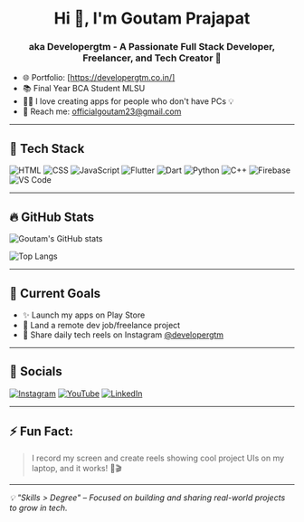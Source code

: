 <!-- 👋 Custom GitHub Profile README for developergtm -->

<h1 align="center">Hi 👋, I'm Goutam Prajapat</h1>
<h3 align="center">aka Developergtm - A Passionate Full Stack Developer, Freelancer, and Tech Creator 🚀</h3>

- 🌐 Portfolio: [https://developergtm.co.in/]
- 📚 Final Year BCA Student MLSU
- 🧑‍💻 I love creating apps for people who don't have PCs 💡
- 📩 Reach me: [officialgoutam23@gmail.com](mailto:officialgoutam23@gmail.com)

---

## 🚀 Tech Stack
![HTML](https://img.shields.io/badge/-HTML-E34F26?style=for-the-badge&logo=html5&logoColor=white)
![CSS](https://img.shields.io/badge/-CSS-1572B6?style=for-the-badge&logo=css3&logoColor=white)
![JavaScript](https://img.shields.io/badge/-JavaScript-F7DF1E?style=for-the-badge&logo=javascript&logoColor=black)
![Flutter](https://img.shields.io/badge/-Flutter-02569B?style=for-the-badge&logo=flutter&logoColor=white)
![Dart](https://img.shields.io/badge/-Dart-0175C2?style=for-the-badge&logo=dart&logoColor=white)
![Python](https://img.shields.io/badge/-Python-3776AB?style=for-the-badge&logo=python&logoColor=white)
![C++](https://img.shields.io/badge/-C++-00599C?style=for-the-badge&logo=cplusplus&logoColor=white)
![Firebase](https://img.shields.io/badge/-Firebase-FFCA28?style=for-the-badge&logo=firebase&logoColor=black)
![VS Code](https://img.shields.io/badge/-VSCode-007ACC?style=for-the-badge&logo=visual-studio-code&logoColor=white)

---

## 🔥 GitHub Stats
![Goutam's GitHub stats](https://github-readme-stats.vercel.app/api?username=developergtm&show_icons=true&theme=radical&count_private=true)

![Top Langs](https://github-readme-stats.vercel.app/api/top-langs/?username=developergtm&layout=compact&theme=radical)

---

## 🎯 Current Goals
- ✨ Launch my apps on Play Store
- 💼 Land a remote dev job/freelance project
- 🎥 Share daily tech reels on Instagram [@developergtm](https://www.instagram.com/developergtm/)

---

## 📸 Socials
[![Instagram](https://img.shields.io/badge/Instagram-E4405F?style=for-the-badge&logo=instagram&logoColor=white)](https://instagram.com/developergtm)
[![YouTube](https://img.shields.io/badge/YouTube-red?style=for-the-badge&logo=youtube&logoColor=white)](https://youtube.com/@developergtm)
[![LinkedIn](https://img.shields.io/badge/LinkedIn-blue?style=for-the-badge&logo=linkedin&logoColor=white)](https://www.linkedin.com/in/goutamprajapat)

---

## ⚡ Fun Fact:
> I record my screen and create reels showing cool project UIs on my laptop, and it works! 📱🎬

---

_💡 "Skills > Degree" – Focused on building and sharing real-world projects to grow in tech._

